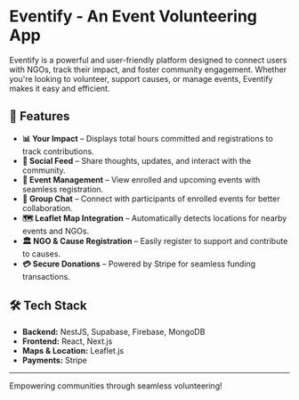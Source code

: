 # Eventify - An Event Volunteering App

Eventify is a powerful and user-friendly platform designed to connect users with NGOs, track their impact, and foster community engagement. Whether you're looking to volunteer, support causes, or manage events, Eventify makes it easy and efficient.

## 🚀 Features

- **📊 Your Impact** – Displays total hours committed and registrations to track contributions.
- **📝 Social Feed** – Share thoughts, updates, and interact with the community.
- **📅 Event Management** – View enrolled and upcoming events with seamless registration.
- **💬 Group Chat** – Connect with participants of enrolled events for better collaboration.
- **🗺 Leaflet Map Integration** – Automatically detects locations for nearby events and NGOs.
- **🏛 NGO & Cause Registration** – Easily register to support and contribute to causes.
- **💳 Secure Donations** – Powered by Stripe for seamless funding transactions.

## 🛠️ Tech Stack

- **Backend:** NestJS, Supabase, Firebase, MongoDB
- **Frontend:** React, Next.js
- **Maps & Location:** Leaflet.js
- **Payments:** Stripe

---

Empowering communities through seamless volunteering!
